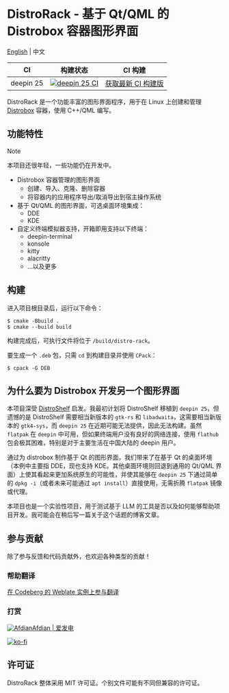 # DistroRack - 基于 Qt/QML 的 Distrobox 容器图形界面

[English](README.md) | 中文

|CI|构建状态|CI 构建|
|---|---|---|
|deepin 25|[![deepin 25 CI](https://github.com/BLumia/distro-rack/actions/workflows/build-deb.yml/badge.svg)](https://github.com/BLumia/distro-rack/actions/workflows/build-deb.yml)|[获取最新 CI 构建版](https://nightly.link/BLumia/distro-rack/workflows/build-deb/master)|

DistroRack 是一个功能丰富的图形界面程序，用于在 Linux 上创建和管理 [Distrobox](https://github.com/89luca89/distrobox) 容器，使用 C++/QML 编写。

## 功能特性

> [!NOTE]
> 本项目还很年轻，一些功能仍在开发中。

- Distrobox 容器管理的图形界面
  - 创建、导入、克隆、删除容器
  - 将容器内的应用程序导出/取消导出到宿主操作系统
- 基于 Qt/QML 的图形界面，可选桌面环境集成：
  - DDE
  - KDE
- 自定义终端模拟器支持，开箱即用支持以下终端：
  - deepin-terminal
  - konsole
  - kitty
  - alacritty
  - ...以及更多

## 构建

进入项目根目录后，运行以下命令：

```shell
$ cmake -Bbuild .
$ cmake --build build
```

构建完成后，可执行文件将位于 `/build/distro-rack`。

要生成一个 `.deb` 包，只需 `cd` 到构建目录并使用 `CPack`：

```shell
$ cpack -G DEB
```

## 为什么要为 Distrobox 开发另一个图形界面

本项目深受 [DistroShelf](https://github.com/ranfdev/DistroShelf/) 启发。我最初计划将 DistroShelf 移植到 `deepin 25`，但遗憾的是 DistroShelf 需要相当新版本的 `gtk-rs` 和 `libadwaita`，这需要相当新版本的 `gtk4-sys`，而 `deepin 25` 在近期可能无法提供，因此无法构建。虽然 `flatpak` 在 `deepin` 中可用，但如果终端用户没有良好的网络连接，使用 `flathub` 包会极其困难，特别是对于主要生活在中国大陆的 deepin 用户。

通过为 distrobox 制作基于 Qt 的图形界面，我们带来了在基于 Qt 的桌面环境（本例中主要指 DDE，现也支持 KDE。其他桌面环境则回退到通用的 Qt/QML 界面）上使其看起来更加系统原生的可能性，并使其能够在 `deepin 25` 下通过简单的 `dpkg -i`（或者未来可能通过 `apt install`）直接使用，无需折腾 `flatpak` 镜像或代理。

本项目也是一个实验性项目，用于测试基于 LLM 的工具是否以及如何能够帮助项目开发。我可能会在稍后写一篇关于这个话题的博客文章。

## 参与贡献

除了参与反馈和代码贡献外，也欢迎各种类型的贡献！

### 帮助翻译

[在 Codeberg 的 Weblate 实例上参与翻译](https://translate.codeberg.org/projects/pineapple-apps/distro-rack/)

### 打赏

[![Afdian](https://static.afdiancdn.com/static/img/logo/logo.png)Afdian | 爱发电](https://afdian.com/a/BLumia)

[![ko-fi](https://ko-fi.com/img/githubbutton_sm.svg)](https://ko-fi.com/blumia)

## 许可证

DistroRack 整体采用 MIT 许可证。个别文件可能有不同但兼容的许可证。
